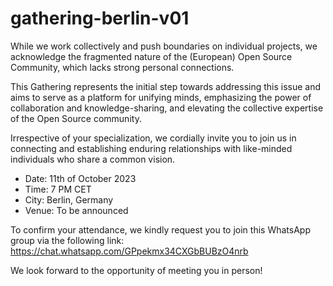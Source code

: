 # gathering-berlin-v01

While we work collectively and push boundaries on individual projects, we acknowledge the fragmented nature of the (European) Open Source Community, which lacks strong personal connections.

This Gathering represents the initial step towards addressing this issue and aims to serve as a platform for unifying minds, emphasizing the power of collaboration and knowledge-sharing, and elevating the collective expertise of the Open Source community.

Irrespective of your specialization, we cordially invite you to join us in connecting and establishing enduring relationships with like-minded individuals who share a common vision.

* Date: 11th of October 2023
* Time: 7 PM CET
* City: Berlin, Germany
* Venue: To be announced

To confirm your attendance, we kindly request you to join this WhatsApp group via the following link:  https://chat.whatsapp.com/GPpekmx34CXGbBUBzO4nrb

We look forward to the opportunity of meeting you in person!
